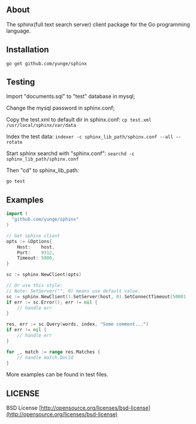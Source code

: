 About
-----

The sphinx(full text search server) client package for the Go programming language.

## Installation

`go get github.com/yunge/sphinx`


## Testing

Import "documents.sql" to "test" database in mysql;

Change the mysql password in sphinx.conf;

Copy the test.xml to default dir in sphinx.conf:
`cp test.xml /usr/local/sphinx/var/data`

Index the test data:
`indexer -c sphinx_lib_path/sphinx.conf --all --rotate`

Start sphinx searchd with "sphinx.conf":
`searchd -c sphinx_lib_path/sphinx.conf`

Then "cd" to sphinx_lib_path:

`go test`

## Examples
```Go
import (
  "github.com/yunge/sphinx"
)

// Get sphinx client
opts := &Options{
	Host:    host,
	Port:    9312,
	Timeout: 5000,
}

sc := sphinx.NewClient(opts)

// Or use this style:
// Note: SetServer("", 0) means use default value.
sc := sphinx.NewClient().SetServer(host, 0).SetConnectTimeout(5000)
if err := sc.Error(); err != nil {
	// handle err
}

res, err := sc.Query(words, index, "Some comment...")
if err != nil {
	// handle err
}

for _, match := range res.Matches {
	// handle match.DocId
}

```
More examples can be found in test files.

## LICENSE

BSD License
[http://opensource.org/licenses/bsd-license](http://opensource.org/licenses/bsd-license)
